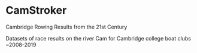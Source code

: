 # CamStroker
Cambridge Rowing Results from the 21st Century

Datasets of race results on the river Cam for Cambridge college boat clubs ~2008-2019
